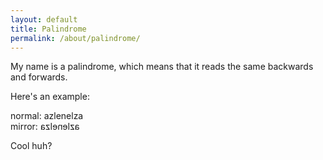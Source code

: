 ```yaml
---
layout: default
title: Palindrome
permalink: /about/palindrome/
---
```


My name is a palindrome, which means that it reads the same backwards and forwards.

Here's an example:

<span class="grey">normal:</span> azlenelza<br>
<span class="grey">mirror:</span> <span style="display: inline-block; transform: scaleX(-1)">azlenelza</span>

Cool huh?